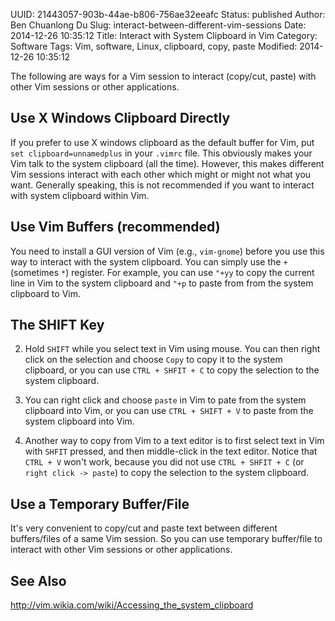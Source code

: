 UUID: 21443057-903b-44ae-b806-756ae32eeafc
Status: published
Author: Ben Chuanlong Du
Slug: interact-between-different-vim-sessions
Date: 2014-12-26 10:35:12
Title: Interact with System Clipboard in Vim
Category: Software
Tags: Vim, software, Linux, clipboard, copy, paste
Modified: 2014-12-26 10:35:12

The following are ways for a Vim session 
to interact (copy/cut, paste) with other Vim sessions or other applications.

## Use X Windows Clipboard Directly

If you prefer to use X windows clipboard as the default buffer for Vim,
put `set clipboard=unnamedplus` in your `.vimrc` file.
This obviously makes your Vim talk to the system clipboard (all the time).
However, 
this makes different Vim sessions interact with each other 
which might or might not what you want.
Generally speaking,
this is not recommended if you want to interact with system clipboard within Vim.

## Use Vim Buffers (recommended)

You need to install a GUI version of Vim (e.g., `vim-gnome`) 
before you use this way to interact with the system clipboard.
You can simply use the `+` (sometimes `*`) register. 
For example, 
you can use `"+yy` to copy the current line in Vim to the system clipboard
and `"+p` to paste from from the system clipboard to Vim.


## The SHIFT Key

2. Hold `SHIFT` while you select text in Vim using mouse. 
You can then right click on the selection and choose `Copy` to copy it to the system clipboard, 
or you can use `CTRL + SHFIT + C` to copy the selection to the system clipboard.

4. You can right click and choose `paste` in Vim to pate from the system clipboard into Vim, 
or you can use `CTRL + SHIFT + V` to paste from the system clipboard into Vim.

5. Another way to copy from Vim to a text editor is to first select text in Vim with `SHFIT` pressed, 
and then middle-click in the text editor.
Notice that `CTRL + V` won't work, 
because you did not use `CTRL + SHFIT + C` (or `right click -> paste`) to copy the selection to the system clipboard.

## Use a Temporary Buffer/File

It's very convenient to copy/cut and paste text between different buffers/files of a same Vim session. 
So you can use temporary buffer/file to interact with other Vim sessions or other applications.

## See Also

<http://vim.wikia.com/wiki/Accessing_the_system_clipboard>

